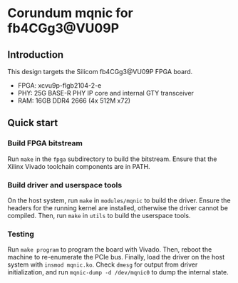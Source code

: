 # Corundum mqnic for fb4CGg3@VU09P

## Introduction

This design targets the Silicom fb4CGg3@VU09P FPGA board.

* FPGA: xcvu9p-flgb2104-2-e
* PHY: 25G BASE-R PHY IP core and internal GTY transceiver
* RAM: 16GB DDR4 2666 (4x 512M x72)

## Quick start

### Build FPGA bitstream

Run `make` in the `fpga` subdirectory to build the bitstream.  Ensure that the Xilinx Vivado toolchain components are in PATH.

### Build driver and userspace tools

On the host system, run `make` in `modules/mqnic` to build the driver.  Ensure the headers for the running kernel are installed, otherwise the driver cannot be compiled.  Then, run `make` in `utils` to build the userspace tools.

### Testing

Run `make program` to program the board with Vivado.  Then, reboot the machine to re-enumerate the PCIe bus.  Finally, load the driver on the host system with `insmod mqnic.ko`.  Check `dmesg` for output from driver initialization, and run `mqnic-dump -d /dev/mqnic0` to dump the internal state.
